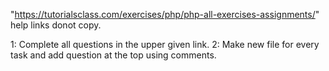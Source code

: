 
"https://tutorialsclass.com/exercises/php/php-all-exercises-assignments/" help links donot copy. 

1: Complete all questions in the upper given link.
2: Make new file for every task and add question at the top using comments.

